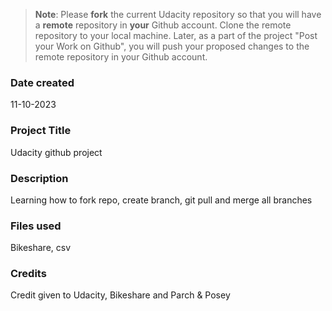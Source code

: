 >**Note**: Please **fork** the current Udacity repository so that you will have a **remote** repository in **your** Github account. Clone the remote repository to your local machine. Later, as a part of the project "Post your Work on Github", you will push your proposed changes to the remote repository in your Github account.

### Date created
11-10-2023

### Project Title
Udacity github project

### Description
Learning how to fork repo, create branch, git pull and merge all branches

### Files used
Bikeshare, csv 


### Credits
Credit given to Udacity, Bikeshare and Parch & Posey
